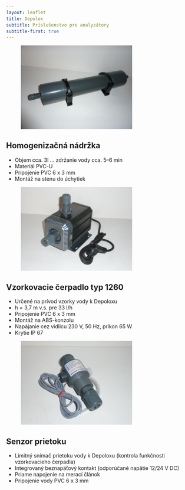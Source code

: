 ```yaml
---
layout: leaflet
title: Depolox
subtitle: Príslušenstvo pre analyzátory
subtitle-first: true
---
```


<p class="marquee"></p>

<figure><img src="Prislusenstvo Depolox - homogenizacna nadrzka.jpg" style="width: 8cm" /></figure>

## Homogenizačná nádržka

* Objem cca. 3l … zdržanie vody cca. 5–6 min
* Materiál PVC-U
* Pripojenie PVC 6 x 3 mm 
* Montáž na stenu do úchytiek

<div style="clear: both"></div>

<figure><img src="Prislusenstvo Depolox - vzorkovacie cerpadlo.jpg" style="width: 8cm" /></figure>

## Vzorkovacie čerpadlo typ 1260

* Určené na prívod vzorky vody k Depoloxu 
* h = 3,7 m v.s. pre 33 l/h
* Pripojenie PVC 6 x 3 mm
* Montáž na ABS-konzolu
* Napájanie cez vidlicu 230 V, 50 Hz, príkon 65 W
* Krytie IP 67

<div style="clear: both"></div>

<figure><img src="Prislusenstvo Depolox - senzor prietoku.jpg" style="width: 8cm" /></figure>

## Senzor prietoku

* Limitný snímač prietoku vody k Depoloxu (kontrola funkčnosti vzorkovacieho čerpadla)
* Integrovaný beznapäťový kontakt (odporúčané napätie 12/24 V DC)
* Priame napojenie na merací článok
* Pripojenie vody PVC 6 x 3 mm
